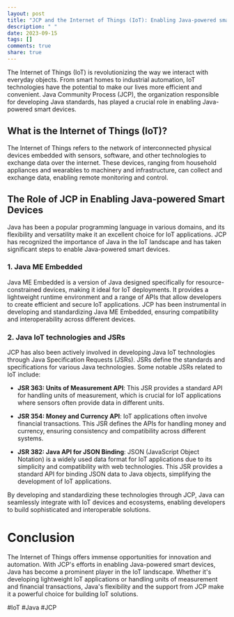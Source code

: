 ```yaml
---
layout: post
title: "JCP and the Internet of Things (IoT): Enabling Java-powered smart devices"
description: " "
date: 2023-09-15
tags: []
comments: true
share: true
---
```


The Internet of Things (IoT) is revolutionizing the way we interact with everyday objects. From smart homes to industrial automation, IoT technologies have the potential to make our lives more efficient and convenient. Java Community Process (JCP), the organization responsible for developing Java standards, has played a crucial role in enabling Java-powered smart devices.

## What is the Internet of Things (IoT)?

The Internet of Things refers to the network of interconnected physical devices embedded with sensors, software, and other technologies to exchange data over the internet. These devices, ranging from household appliances and wearables to machinery and infrastructure, can collect and exchange data, enabling remote monitoring and control.

## The Role of JCP in Enabling Java-powered Smart Devices

Java has been a popular programming language in various domains, and its flexibility and versatility make it an excellent choice for IoT applications. JCP has recognized the importance of Java in the IoT landscape and has taken significant steps to enable Java-powered smart devices.

### 1. Java ME Embedded

Java ME Embedded is a version of Java designed specifically for resource-constrained devices, making it ideal for IoT deployments. It provides a lightweight runtime environment and a range of APIs that allow developers to create efficient and secure IoT applications. JCP has been instrumental in developing and standardizing Java ME Embedded, ensuring compatibility and interoperability across different devices.

### 2. Java IoT technologies and JSRs

JCP has also been actively involved in developing Java IoT technologies through Java Specification Requests (JSRs). JSRs define the standards and specifications for various Java technologies. Some notable JSRs related to IoT include:

- **JSR 363: Units of Measurement API**: This JSR provides a standard API for handling units of measurement, which is crucial for IoT applications where sensors often provide data in different units.

- **JSR 354: Money and Currency API**: IoT applications often involve financial transactions. This JSR defines the APIs for handling money and currency, ensuring consistency and compatibility across different systems.

- **JSR 382: Java API for JSON Binding**: JSON (JavaScript Object Notation) is a widely used data format for IoT applications due to its simplicity and compatibility with web technologies. This JSR provides a standard API for binding JSON data to Java objects, simplifying the development of IoT applications.

By developing and standardizing these technologies through JCP, Java can seamlessly integrate with IoT devices and ecosystems, enabling developers to build sophisticated and interoperable solutions.

# Conclusion

The Internet of Things offers immense opportunities for innovation and automation. With JCP's efforts in enabling Java-powered smart devices, Java has become a prominent player in the IoT landscape. Whether it's developing lightweight IoT applications or handling units of measurement and financial transactions, Java's flexibility and the support from JCP make it a powerful choice for building IoT solutions.

\#IoT #Java #JCP
